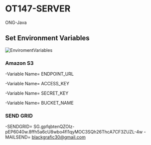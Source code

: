 # OT147-SERVER
ONG-Java

## Set Environment Variables
![EnviromentVariables](https://user-images.githubusercontent.com/30562454/155602133-be94c449-3aa3-457f-828f-0d0c86d9e776.png)

### Amazon S3 
-Variable Name= ENDPOINT_URL

-Variable Name= ACCESS_KEY

-Variable Name= SECRET_KEY

-Variable Name= BUCKET_NAME
### SEND GRID
-SENDGRID= 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
-MAILSEND= blackgrafic30@gmail.com
